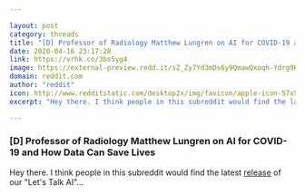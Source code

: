 ```yaml
---

layout: post
category: threads
title: "[D] Professor of Radiology Matthew Lungren on AI for COVID-19 and How Data Can Save Lives"
date: 2020-04-16 23:17:28
link: https://vrhk.co/3bs5yg4
image: https://external-preview.redd.it/sZ_Zy7Yd3mDs6y9QmawQxoqh-Ydrg9KQ2z7sputR24o.jpg?width=1200&height=628.272251309&auto=webp&crop=1200:628.272251309,smart&s=5ee38da62985c0eaaa83d31cb24950343963f6fd
domain: reddit.com
author: "reddit"
icon: http://www.redditstatic.com/desktop2x/img/favicon/apple-icon-57x57.png
excerpt: "Hey there. I think people in this subreddit would find the latest [release](<https://aitalk.podbean.com/e/matthew-lungren/>) of our \"Let's Talk AI\"..."

---
```


### [D] Professor of Radiology Matthew Lungren on AI for COVID-19 and How Data Can Save Lives

Hey there. I think people in this subreddit would find the latest [release](<https://aitalk.podbean.com/e/matthew-lungren/>) of our "Let's Talk AI"...